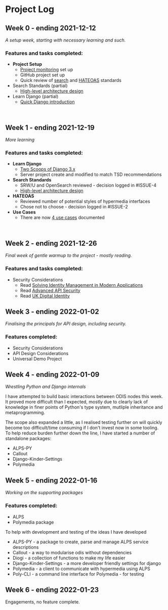 # Project Log

## Week 0 - ending 2021-12-12

*A setup week, starting with necessary learning and such.*

### Features and tasks completed: 

* **Project Setup**
    * [Project monitoring](./progress.md) set up
    * GitHub project set up
    * Quick review of [search](https://github.com/michalporeba/odis/issues/4) and [HATEOAS](https://github.com/michalporeba/odis/issues/2) standards
* Search Standards (partial)
    * [High-level architecture design](./docs/architecture.md)
* Learn Django (partial)
    * [Quick Django introduction](https://www.youtube.com/watch?v=rHux0gMZ3Eg)

&nbsp;

## Week 1 - ending 2021-12-19

*More learning*

### Features and tasks completed:

* **Learn Django**
    * [Two Scoops of Django 3.x](https://www.feldroy.com/books/two-scoops-of-django-3-x)
    * Server project create and modified to match TSD recommendations
* **Search Standards**
    * SRW/U and OpenSearch reviewed - decision logged in #ISSUE-4
    * [High-level architecture design](./docs/architecture.md)
* **HATEOAS**
    * Reviewed number of potential styles of hypermedia interfaces
    * Chose not to choose - decision logged in #ISSUE-2
* **Use Cases**
    * There are now [4 use cases](./docs/) documented

&nbsp;

## Week 2 - ending 2021-12-26

*Final week of gentle warmup to the project - mostly reading.*

### Features and tasks completed: 

* Security Considerations
    * Read [Solving Identity Management in Modern Applications](https://link.springer.com/book/10.1007/978-1-4842-5095-2)
    * Read [Advanced API Security](https://link.springer.com/book/10.1007/978-1-4302-6817-8)
    * Read [UK Digital Identity](https://gds.blog.gov.uk/2021/07/13/a-single-sign-on-and-digital-identity-solution-for-government/)

## Week 3 - ending 2022-01-02

*Finalising the principals for API design, including security.*

### Features completed: 

* Security Considerations
* API Design Considerations
* Universal Demo Project

## Week 4 - ending 2022-01-09

*Wrestling Python and Django internals*

I have attempted to build basic interactions between ODIS nodes this week. 
It proved more difficult than I expected, mostly due to clearly lack of knowledge 
in finer points of Python's type system, mutliple inheritance and metaprogramming.

The scope also expanded a little, as I realised testing further on will quickly 
become too difficult/time consuming if I don't invest now in some tooling. To help 
reduce burden further down the line, I have started a number of standalone packages:

* ALPS-PY
* Callout
* Django-Kinder-Settings
* Polymedia

## Week 5 - ending 2022-01-16

*Working on the supporting packages*

### Features completed: 

* ALPS
* Polymedia package

To help with development and testing of the ideas I have developed
* ALPS-PY - a package to create, parse and manage ALPS service descriptions
* Callout - a way to modularise odis without dependencies
* Diogi - a collection of functions to make my life easier
* Django-Kinder-Settings - a more developer friendly settings for django
* Polymedia - a client to communicate with hypermedia using ALPS 
* Poly-CLI - a command line interface for Polymedia - for testing


## Week 6 - ending 2022-01-23

Engagements, no feature complete. 